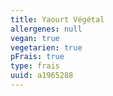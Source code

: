 ```yaml
---
title: Yaourt Végétal
allergenes: null
vegan: true
vegetarien: true
pFrais: true
type: frais
uuid: a1965288
---
```


